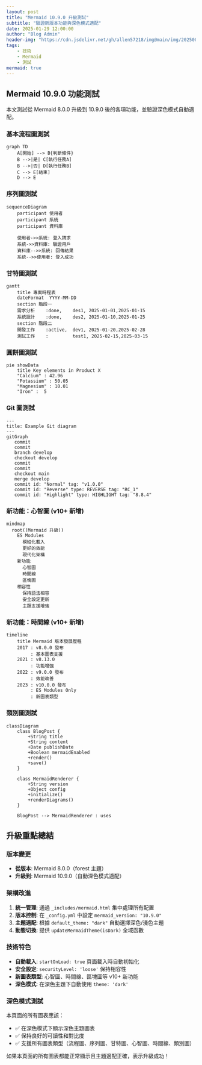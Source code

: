 ```yaml
---
layout: post
title: "Mermaid 10.9.0 升級測試"
subtitle: "驗證新版本功能與深色模式適配"
date: 2025-01-29 12:00:00
author: "Blog Admin"
header-img: "https://cdn.jsdelivr.net/gh/allen57218/img@main/img/20250829125713_56qxcvfsju.png"
tags:
    - 技術
    - Mermaid
    - 測試
mermaid: true
---
```


## Mermaid 10.9.0 功能測試

本文測試從 Mermaid 8.0.0 升級到 10.9.0 後的各項功能，並驗證深色模式自動適配。

### 基本流程圖測試

```mermaid
graph TD
    A[開始] --> B{判斷條件}
    B -->|是| C[執行任務A]
    B -->|否| D[執行任務B]
    C --> E[結束]
    D --> E
```

### 序列圖測試

```mermaid
sequenceDiagram
    participant 使用者
    participant 系統
    participant 資料庫
    
    使用者->>系統: 登入請求
    系統->>資料庫: 驗證用戶
    資料庫-->>系統: 回傳結果
    系統-->>使用者: 登入成功
```

### 甘特圖測試

```mermaid
gantt
    title 專案時程表
    dateFormat  YYYY-MM-DD
    section 階段一
    需求分析    :done,    des1, 2025-01-01,2025-01-15
    系統設計    :done,    des2, 2025-01-10,2025-01-25
    section 階段二
    開發工作    :active,  dev1, 2025-01-20,2025-02-28
    測試工作    :         test1, 2025-02-15,2025-03-15
```

### 圓餅圖測試

```mermaid
pie showData
    title Key elements in Product X
    "Calcium" : 42.96
    "Potassium" : 50.05
    "Magnesium" : 10.01
    "Iron" :  5
```

### Git 圖測試

```mermaid
---
title: Example Git diagram
---
gitGraph
   commit
   commit
   branch develop
   checkout develop
   commit
   commit
   checkout main
   merge develop
   commit id: "Normal" tag: "v1.0.0"
   commit id: "Reverse" type: REVERSE tag: "RC_1"
   commit id: "Highlight" type: HIGHLIGHT tag: "8.8.4"
```

### 新功能：心智圖 (v10+ 新增)

```mermaid
mindmap
  root((Mermaid 升級))
    ES Modules
      模組化載入
      更好的效能
      現代化架構
    新功能
      心智圖
      時間線
      區塊圖
    相容性
      保持語法相容
      安全設定更新
      主題支援增強
```

### 新功能：時間線 (v10+ 新增)

```mermaid
timeline
    title Mermaid 版本發展歷程
    2017 : v8.0.0 發布
         : 基本圖表支援
    2021 : v8.13.0
         : 功能增強
    2022 : v9.0.0 發布
         : 效能改善
    2023 : v10.0.0 發布
         : ES Modules Only
         : 新圖表類型
```

### 類別圖測試

```mermaid
classDiagram
    class BlogPost {
        +String title
        +String content
        +Date publishDate
        +Boolean mermaidEnabled
        +render()
        +save()
    }
    
    class MermaidRenderer {
        +String version
        +Object config
        +initialize()
        +renderDiagrams()
    }
    
    BlogPost --> MermaidRenderer : uses
```

## 升級重點總結

### 版本變更
- **從版本**: Mermaid 8.0.0（forest 主題）
- **升級到**: Mermaid 10.9.0（自動深色模式適配）

### 架構改進
1. **統一管理**: 通過 `_includes/mermaid.html` 集中處理所有配置
2. **版本控制**: 在 `_config.yml` 中設定 `mermaid_version: "10.9.0"`
3. **主題適配**: 根據 `default_theme: "dark"` 自動選擇深色/淺色主題
4. **動態切換**: 提供 `updateMermaidTheme(isDark)` 全域函數

### 技術特色
- **自動載入**: `startOnLoad: true` 頁面載入時自動初始化
- **安全設定**: `securityLevel: 'loose'` 保持相容性
- **新圖表類型**: 心智圖、時間線、區塊圖等 v10+ 新功能
- **深色模式**: 在深色主題下自動使用 `theme: 'dark'`

### 深色模式測試
本頁面的所有圖表應該：
- ✅ 在深色模式下顯示深色主題圖表
- ✅ 保持良好的可讀性和對比度
- ✅ 支援所有圖表類型（流程圖、序列圖、甘特圖、心智圖、時間線、類別圖）

如果本頁面的所有圖表都能正常顯示且主題適配正確，表示升級成功！